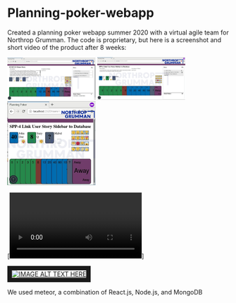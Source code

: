 # Planning-poker-webapp
Created a planning poker webapp summer 2020 with a virtual agile team for Northrop Grumman. The code is proprietary, but here is a screenshot and short video of the product after 8 weeks: 

<img src="https://github.com/DorotheaF/Planning-poker-webapp/blob/master/PP1_watermarked.jpg" width="200" />

<img src="https://github.com/DorotheaF/Planning-poker-webapp/blob/master/pp2_watermarked.jpg" width="200"/>

<img src="https://github.com/DorotheaF/Planning-poker-webapp/blob/master/PP3_watermarked.jpg" width="200" />

[![](https://github.com/DorotheaF/Planning-poker-webapp/blob/master/Watermaked_PPDemo.mp4)]

<a href="https://github.com/DorotheaF/Planning-poker-webapp/blob/master/Watermaked_PPDemo.mp4
" target="_blank"><img src="https://github.com/DorotheaF/Planning-poker-webapp/blob/master/Watermaked_PPDemo.mp4" 
alt="IMAGE ALT TEXT HERE" width="240" height="180" border="10" /></a>

We used meteor, a combination of React.js, Node.js, and MongoDB
